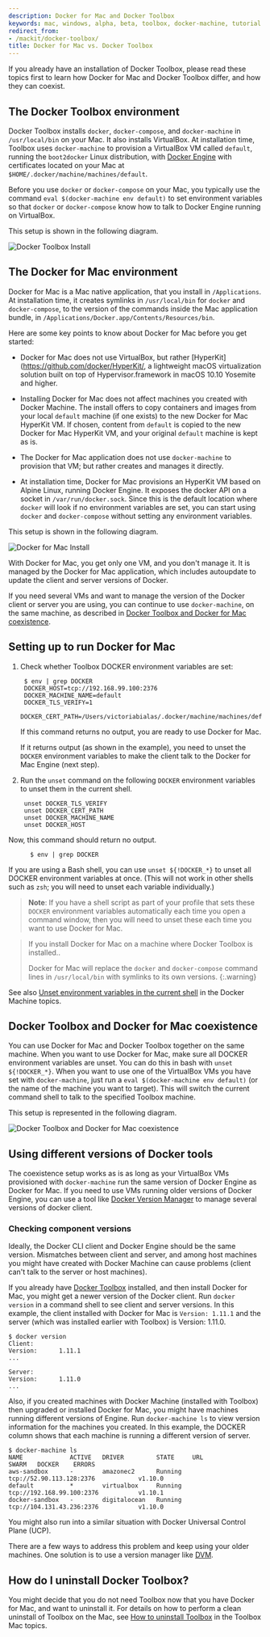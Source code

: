 ```yaml
---
description: Docker for Mac and Docker Toolbox
keywords: mac, windows, alpha, beta, toolbox, docker-machine, tutorial
redirect_from:
- /mackit/docker-toolbox/
title: Docker for Mac vs. Docker Toolbox
---
```


If you already have an installation of Docker Toolbox, please read these topics
first to learn how Docker for Mac and Docker Toolbox differ, and how they can
coexist.

## The Docker Toolbox environment

Docker Toolbox installs `docker`, `docker-compose`, and `docker-machine` in
`/usr/local/bin` on your Mac. It also installs VirtualBox. At installation time,
Toolbox uses `docker-machine` to provision a VirtualBox VM called `default`,
running the `boot2docker` Linux distribution, with [Docker Engine](/engine/)
with certificates located on your Mac at
`$HOME/.docker/machine/machines/default`.

Before you use `docker` or `docker-compose` on your Mac, you typically use the
command `eval $(docker-machine env default)` to set environment variables so
that `docker` or `docker-compose` know how to talk to Docker Engine running on
VirtualBox.

This setup is shown in the following diagram.

![Docker Toolbox Install](images/toolbox-install.png)


## The Docker for Mac environment

Docker for Mac is a Mac native application, that you install in `/Applications`.
At installation time, it creates symlinks in `/usr/local/bin` for `docker` and
`docker-compose`, to the version of the commands inside the Mac application
bundle, in `/Applications/Docker.app/Contents/Resources/bin`.

Here are some key points to know about Docker for Mac before you get started:

* Docker for Mac does not use VirtualBox, but rather [HyperKit](https://github.com/docker/HyperKit/, a lightweight macOS virtualization solution built on top of Hypervisor.framework in macOS 10.10 Yosemite and higher.

* Installing Docker for Mac does not affect machines you created with Docker Machine. The install offers to copy containers and images from your local `default` machine (if one exists) to the new Docker for Mac HyperKit VM. If chosen, content from `default` is copied to the new Docker for Mac HyperKit VM, and your original `default` machine is kept as is.

* The Docker for Mac application does not use `docker-machine` to provision that VM; but rather creates and manages it directly.

* At installation time, Docker for Mac provisions an HyperKit VM based on Alpine Linux, running Docker Engine. It exposes the docker API on a socket in `/var/run/docker.sock`. Since this is the default location where `docker` will look if no environment variables are set, you can start using `docker` and `docker-compose` without setting any environment variables.

This setup is shown in the following diagram.

![Docker for Mac Install](images/docker-for-mac-install.png)

With Docker for Mac, you get only one VM, and you don't manage it. It is managed
by the Docker for Mac application, which includes autoupdate to update the
client and server versions of Docker.

If you need several VMs and want to manage the version of the Docker client or
server you are using, you can continue to use `docker-machine`, on the same
machine, as described in [Docker Toolbox and Docker for Mac
coexistence](docker-toolbox.md#docker-toolbox-and-docker-for-mac-coexistence).


## Setting up to run Docker for Mac

1. Check whether Toolbox DOCKER environment variables are set:

        $ env | grep DOCKER
        DOCKER_HOST=tcp://192.168.99.100:2376
        DOCKER_MACHINE_NAME=default
        DOCKER_TLS_VERIFY=1
        DOCKER_CERT_PATH=/Users/victoriabialas/.docker/machine/machines/default

    If this command returns no output, you are ready to use Docker for Mac.

    If it returns output (as shown in the example), you need to unset the `DOCKER` environment variables to make the client talk to the Docker for Mac Engine (next step).

2. Run the `unset` command on the following `DOCKER` environment variables to unset them in the current shell.

        unset DOCKER_TLS_VERIFY
        unset DOCKER_CERT_PATH
        unset DOCKER_MACHINE_NAME
        unset DOCKER_HOST

  Now, this command should return no output.

          $ env | grep DOCKER

  If you are using a Bash shell, you can use `unset ${!DOCKER_*}` to unset all
DOCKER environment variables at once. (This will not work in other shells such
as `zsh`; you will need to unset each variable individually.)

>**Note**: If you have a shell script as part of your profile that sets these `DOCKER` environment variables automatically each time you open a command window, then you will need to unset these each time you want to use Docker for Mac.

> If you install Docker for Mac on a machine where Docker Toolbox is installed..
>
> Docker for Mac will replace the `docker` and `docker-compose` command lines in `/usr/local/bin` with symlinks to its own versions.
{:.warning}

See also [Unset environment variables in the current
shell](/machine/get-started.md#unset-environment-variables-in-the-current-shell)
in the Docker Machine topics.

## Docker Toolbox and Docker for Mac coexistence

You can use Docker for Mac and Docker Toolbox together on the same machine. When
you want to use Docker for Mac, make sure all DOCKER environment variables are
unset. You can do this in bash with `unset ${!DOCKER_*}`. When you want to use
one of the VirtualBox VMs you have set with `docker-machine`, just run a `eval
$(docker-machine env default)` (or the name of the machine you want to target).
This will switch the current command shell to talk to the specified Toolbox
machine.

This setup is represented in the following diagram.

![Docker Toolbox and Docker for Mac coexistence](images/docker-for-mac-and-toolbox.png)


## Using different versions of Docker tools

The coexistence setup works as is as long as your VirtualBox VMs provisioned
with `docker-machine` run the same version of Docker Engine as Docker for Mac.
If you need to use VMs running older versions of Docker Engine, you can use a
tool like [Docker Version Manager](https://github.com/getcarina/dvm) to manage
several versions of docker client.


### Checking component versions

Ideally, the Docker CLI client and Docker Engine should be the same version.
Mismatches between client and server, and among host machines you might have
created with Docker Machine can cause problems (client can't talk to the server
or host machines).

If you already have [Docker Toolbox](/toolbox/overview/) installed, and then
install Docker for Mac, you might get a newer version of the Docker client. Run
`docker version` in a command shell to see client and server versions. In this
example, the client installed with Docker for Mac is `Version: 1.11.1` and the
server (which was installed earlier with Toolbox) is Version: 1.11.0.

    $ docker version
    Client:
    Version:      1.11.1
    ...

    Server:
    Version:      1.11.0
    ...

Also, if you created machines with Docker Machine (installed with Toolbox) then
upgraded or installed Docker for Mac, you might have machines running different
versions of Engine. Run `docker-machine ls` to view version information for the
machines you created. In this example, the DOCKER column shows that each machine
is running a different version of server.

    $ docker-machine ls
    NAME             ACTIVE   DRIVER         STATE     URL                         SWARM   DOCKER    ERRORS
    aws-sandbox      -        amazonec2      Running   tcp://52.90.113.128:2376            v1.10.0
    default          *        virtualbox     Running   tcp://192.168.99.100:2376           v1.10.1
    docker-sandbox   -        digitalocean   Running   tcp://104.131.43.236:2376           v1.10.0

You might also run into a similar situation with Docker Universal Control Plane (UCP).

There are a few ways to address this problem and keep using your older machines. One solution is to use a version manager like [DVM](https://github.com/getcarina/dvm).

## How do I uninstall Docker Toolbox?

You might decide that you do not need Toolbox now that you have Docker for Mac,
and want to uninstall it. For details on how to perform a clean uninstall of
Toolbox on the Mac, see [How to uninstall
Toolbox](/toolbox/toolbox_install_mac.md#how-to-uninstall-toolbox) in the
Toolbox Mac topics.
